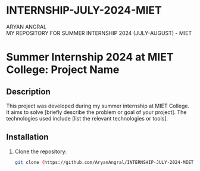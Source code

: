 # INTERNSHIP-JULY-2024-MIET
ARYAN ANGRAL
<br>
MY REPOSITORY FOR SUMMER INTERNSHIP 2024 (JULY-AUGUST) - MIET
# Summer Internship 2024 at MIET College: Project Name

## Description

This project was developed during my summer internship at MIET College. It aims to solve [briefly describe the problem or goal of your project]. The technologies used include [list the relevant technologies or tools].

## Installation

1. Clone the repository:
   ```bash
   git clone (https://github.com/AryanAngral/INTERNSHIP-JULY-2024-MIET.git)
